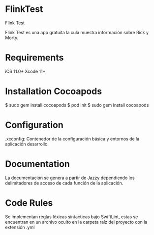 # FlinkTest

Flink Test

Flink Test es una app gratuita la cula muestra información sobre Rick y Morty.

# Requirements
iOS 11.0+ 
Xcode 11+ 

# Installation Cocoapods 

$ sudo gem install cocoapods
$ pod init
$ sudo gem install cocoapods

# Configuration
.xcconfig: Contenedor de la configuración básica y entornos de la aplicación desarrollo.

# Documentation
La documentación se genera a partir de Jazzy dependiendo los delimitadores de acceso de cada función de la aplicación.

# Code Rules
Se implementan reglas léxicas sintacticas bajo SwiftLint, estas se encuentran en un archivo oculto en la carpeta raíz del proyecto con la extensión .yml

